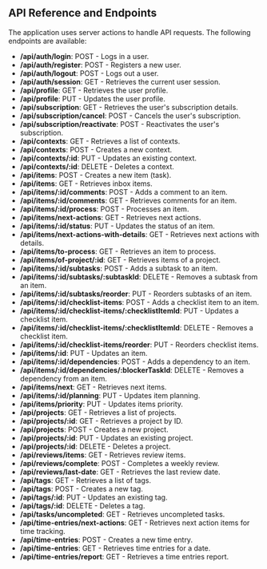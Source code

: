 ## API Reference and Endpoints

The application uses server actions to handle API requests. The following endpoints are available:

-   **/api/auth/login**: POST - Logs in a user.
-   **/api/auth/register**: POST - Registers a new user.
-   **/api/auth/logout**: POST - Logs out a user.
-   **/api/auth/session**: GET - Retrieves the current user session.
-   **/api/profile**: GET - Retrieves the user profile.
-   **/api/profile**: PUT - Updates the user profile.
-   **/api/subscription**: GET - Retrieves the user's subscription details.
-   **/api/subscription/cancel**: POST - Cancels the user's subscription.
-   **/api/subscription/reactivate**: POST - Reactivates the user's subscription.
-   **/api/contexts**: GET - Retrieves a list of contexts.
-   **/api/contexts**: POST - Creates a new context.
-   **/api/contexts/:id**: PUT - Updates an existing context.
-   **/api/contexts/:id**: DELETE - Deletes a context.
-   **/api/items**: POST - Creates a new item (task).
-   **/api/items**: GET - Retrieves inbox items.
-   **/api/items/:id/comments**: POST - Adds a comment to an item.
-   **/api/items/:id/comments**: GET - Retrieves comments for an item.
-   **/api/items/:id/process**: POST - Processes an item.
-   **/api/items/next-actions**: GET - Retrieves next actions.
-   **/api/items/:id/status**: PUT - Updates the status of an item.
-   **/api/items/next-actions-with-details**: GET - Retrieves next actions with details.
-   **/api/items/to-process**: GET - Retrieves an item to process.
-   **/api/items/of-project/:id**: GET - Retrieves items of a project.
-   **/api/items/:id/subtasks**: POST - Adds a subtask to an item.
-   **/api/items/:id/subtasks/:subtaskId**: DELETE - Removes a subtask from an item.
-   **/api/items/:id/subtasks/reorder**: PUT - Reorders subtasks of an item.
-   **/api/items/:id/checklist-items**: POST - Adds a checklist item to an item.
-   **/api/items/:id/checklist-items/:checklistItemId**: PUT - Updates a checklist item.
-   **/api/items/:id/checklist-items/:checklistItemId**: DELETE - Removes a checklist item.
-   **/api/items/:id/checklist-items/reorder**: PUT - Reorders checklist items.
-   **/api/items/:id**: PUT - Updates an item.
-   **/api/items/:id/dependencies**: POST - Adds a dependency to an item.
-   **/api/items/:id/dependencies/:blockerTaskId**: DELETE - Removes a dependency from an item.
-   **/api/items/next**: GET - Retrieves next items.
-   **/api/items/:id/planning**: PUT - Updates item planning.
-   **/api/items/priority**: PUT - Updates items priority.
-   **/api/projects**: GET - Retrieves a list of projects.
-   **/api/projects/:id**: GET - Retrieves a project by ID.
-   **/api/projects**: POST - Creates a new project.
-   **/api/projects/:id**: PUT - Updates an existing project.
-   **/api/projects/:id**: DELETE - Deletes a project.
-   **/api/reviews/items**: GET - Retrieves review items.
-   **/api/reviews/complete**: POST - Completes a weekly review.
-   **/api/reviews/last-date**: GET - Retrieves the last review date.
-   **/api/tags**: GET - Retrieves a list of tags.
-   **/api/tags**: POST - Creates a new tag.
-   **/api/tags/:id**: PUT - Updates an existing tag.
-   **/api/tags/:id**: DELETE - Deletes a tag.
-   **/api/tasks/uncompleted**: GET - Retrieves uncompleted tasks.
-   **/api/time-entries/next-actions**: GET - Retrieves next action items for time tracking.
-   **/api/time-entries**: POST - Creates a new time entry.
-   **/api/time-entries**: GET - Retrieves time entries for a date.
-   **/api/time-entries/report**: GET - Retrieves a time entries report.